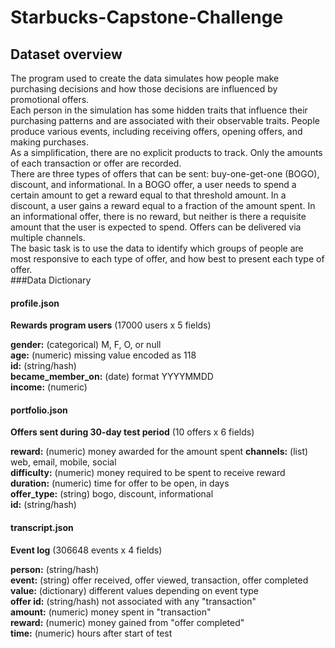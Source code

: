 # Starbucks-Capstone-Challenge  
## Dataset overview
The program used to create the data simulates how people make purchasing decisions and how those decisions are influenced by promotional offers.  
Each person in the simulation has some hidden traits that influence their purchasing patterns and are associated with their observable traits. People produce various events, including receiving offers, opening offers, and making purchases.   
As a simplification, there are no explicit products to track. Only the amounts of each transaction or offer are recorded.  
There are three types of offers that can be sent: buy-one-get-one (BOGO), discount, and informational. In a BOGO offer, a user needs to spend a certain amount to get a reward equal to that threshold amount. In a discount, a user gains a reward equal to a fraction of the amount spent. In an informational offer, there is no reward, but neither is there a requisite amount that the user is expected to spend. Offers can be delivered via multiple channels.  
The basic task is to use the data to identify which groups of people are most responsive to each type of offer, and how best to present each type of offer.  
###Data Dictionary   
 #### profile.json
 **Rewards program users** (17000 users x 5 fields)
 
 **gender:**  (categorical) M, F, O, or null  
 **age:**  (numeric) missing value encoded as 118  
 **id:**  (string/hash)  
 **became_member_on:**  (date) format YYYYMMDD  
 **income:**  (numeric)  
 
 #### portfolio.json
 **Offers sent during 30-day test period** (10 offers x 6 fields)
 
 **reward:**  (numeric) money awarded for the amount spent 
 **channels:**  (list) web, email, mobile, social  
 **difficulty:**  (numeric) money required to be spent to receive reward    
 **duration:**  (numeric) time for offer to be open, in days    
 **offer_type:**  (string) bogo, discount, informational    
 **id:**  (string/hash)    
 
 #### transcript.json 
 **Event log**  (306648 events x 4 fields)
 
 **person:**  (string/hash)    
 **event:**  (string) offer received, offer viewed, transaction, offer completed    
 **value:**  (dictionary) different values depending on event type    
 **offer id:**  (string/hash) not associated with any "transaction"    
 **amount:**  (numeric) money spent in "transaction"    
 **reward:**  (numeric) money gained from "offer completed"    
 **time:**  (numeric) hours after start of test    
